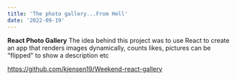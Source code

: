 ```yaml
---
title: 'The photo gallery...From Hell'
date: '2022-09-19'
---
```


**React Photo Gallery**
The idea behind this project was to use React to create an app that renders images dynamically, counts likes, pictures can be "flipped" to show a description etc


https://github.com/kjensen19/Weekend-react-gallery